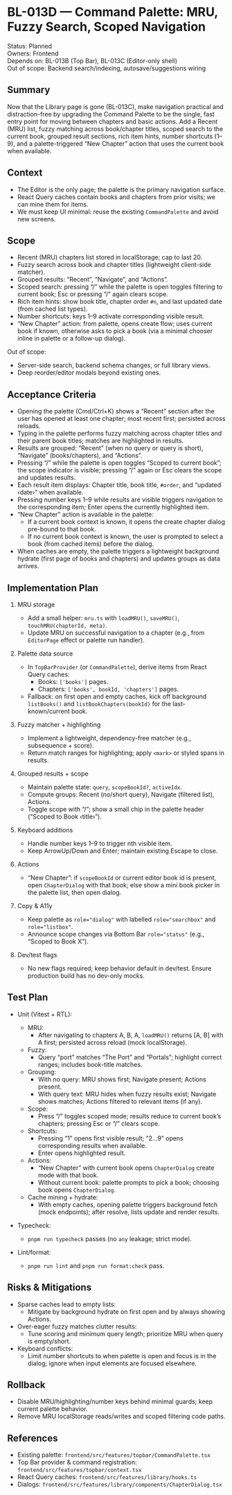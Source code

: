 # BL-013D — Command Palette: MRU, Fuzzy Search, Scoped Navigation

Status: Planned  
Owners: Frontend  
Depends on: BL-013B (Top Bar), BL-013C (Editor-only shell)  
Out of scope: Backend search/indexing, autosave/suggestions wiring

## Summary
Now that the Library page is gone (BL-013C), make navigation practical and distraction-free by upgrading the Command Palette to be the single, fast entry point for moving between chapters and basic actions. Add a Recent (MRU) list, fuzzy matching across book/chapter titles, scoped search to the current book, grouped result sections, rich item hints, number shortcuts (1–9), and a palette-triggered “New Chapter” action that uses the current book when available.

## Context
- The Editor is the only page; the palette is the primary navigation surface.
- React Query caches contain books and chapters from prior visits; we can mine them for items.
- We must keep UI minimal: reuse the existing `CommandPalette` and avoid new screens.

## Scope
- Recent (MRU) chapters list stored in localStorage; cap to last 20.
- Fuzzy search across book and chapter titles (lightweight client-side matcher).
- Grouped results: “Recent”, “Navigate”, and “Actions”.
- Scoped search: pressing “/” while the palette is open toggles filtering to current book; Esc or pressing “/” again clears scope.
- Rich item hints: show book title, chapter order `#n`, and last updated date (from cached list types).
- Number shortcuts: keys 1–9 activate corresponding visible result.
- “New Chapter” action: from palette, opens create flow; uses current book if known, otherwise asks to pick a book (via a minimal chooser inline in palette or a follow-up dialog).

Out of scope:
- Server-side search, backend schema changes, or full library views.
- Deep reorder/editor modals beyond existing ones.

## Acceptance Criteria
- Opening the palette (Cmd/Ctrl+K) shows a “Recent” section after the user has opened at least one chapter; most recent first; persisted across reloads.
- Typing in the palette performs fuzzy matching across chapter titles and their parent book titles; matches are highlighted in results.
- Results are grouped: “Recent” (when no query or query is short), “Navigate” (books/chapters), and “Actions”.
- Pressing “/” while the palette is open toggles “Scoped to current book”; the scope indicator is visible; pressing “/” again or Esc clears the scope and updates results.
- Each result item displays: Chapter title, book title, `#order`, and “updated ‹date›” when available.
- Pressing number keys 1–9 while results are visible triggers navigation to the corresponding item; Enter opens the currently highlighted item.
- “New Chapter” action is available in the palette:
  - If a current book context is known, it opens the create chapter dialog pre-bound to that book.
  - If no current book context is known, the user is prompted to select a book (from cached items) before the dialog.
- When caches are empty, the palette triggers a lightweight background hydrate (first page of books and chapters) and updates groups as data arrives.

## Implementation Plan
1. MRU storage
   - Add a small helper: `mru.ts` with `loadMRU()`, `saveMRU()`, `touchMRU(chapterId, meta)`.
   - Update MRU on successful navigation to a chapter (e.g., from `EditorPage` effect or palette run handler).

2. Palette data source
   - In `TopBarProvider` (or `CommandPalette`), derive items from React Query caches:
     - Books: `['books']` pages.
     - Chapters: `['books', bookId, 'chapters']` pages.
   - Fallback: on first open and empty caches, kick off background `listBooks()` and `listBookChapters(bookId)` for the last-known/current book.

3. Fuzzy matcher + highlighting
   - Implement a lightweight, dependency-free matcher (e.g., subsequence + score).
   - Return match ranges for highlighting; apply `<mark>` or styled spans in results.

4. Grouped results + scope
   - Maintain palette state: `query`, `scopeBookId?`, `activeIdx`.
   - Compute groups: Recent (no/short query), Navigate (filtered list), Actions.
   - Toggle scope with “/”; show a small chip in the palette header (“Scoped to Book ‹title›”).

5. Keyboard additions
   - Handle number keys 1–9 to trigger nth visible item.
   - Keep ArrowUp/Down and Enter; maintain existing Escape to close.

6. Actions
   - “New Chapter”: if `scopeBookId` or current editor book id is present, open `ChapterDialog` with that book; else show a mini book picker in the palette list, then open dialog.

7. Copy & A11y
   - Keep palette as `role="dialog"` with labelled `role="searchbox"` and `role="listbox"`.
   - Announce scope changes via Bottom Bar `role="status"` (e.g., “Scoped to Book X”).

8. Dev/test flags
   - No new flags required; keep behavior default in dev/test. Ensure production build has no dev-only mocks.

## Test Plan
- Unit (Vitest + RTL):
  - MRU:
    - After navigating to chapters A, B, A, `loadMRU()` returns [A, B] with A first; persisted across reload (mock localStorage).
  - Fuzzy:
    - Query “port” matches “The Port” and “Portals”; highlight correct ranges; includes book-title matches.
  - Grouping:
    - With no query: MRU shows first; Navigate present; Actions present.
    - With query text: MRU hides when fuzzy results exist; Navigate shows matches; Actions filtered to relevant items (if any).
  - Scope:
    - Press “/” toggles scoped mode; results reduce to current book’s chapters; pressing Esc or “/” clears scope.
  - Shortcuts:
    - Pressing “1” opens first visible result; “2…9” opens corresponding results when available.
    - Enter opens highlighted result.
  - Actions:
    - “New Chapter” with current book opens `ChapterDialog` create mode with that book.
    - Without current book: palette prompts to pick a book; choosing book opens `ChapterDialog`.
  - Cache mining + hydrate:
    - With empty caches, opening palette triggers background fetch (mock endpoints); after resolve, lists update and render results.

- Typecheck:
  - `pnpm run typecheck` passes (no `any` leakage; strict mode).

- Lint/format:
  - `pnpm run lint` and `pnpm run format:check` pass.

## Risks & Mitigations
- Sparse caches lead to empty lists:
  - Mitigate by background hydrate on first open and by always showing Actions.
- Over-eager fuzzy matches clutter results:
  - Tune scoring and minimum query length; prioritize MRU when query is empty/short.
- Keyboard conflicts:
  - Limit number shortcuts to when palette is open and focus is in the dialog; ignore when input elements are focused elsewhere.

## Rollback
- Disable MRU/highlighting/number keys behind minimal guards; keep current palette behavior.
- Remove MRU localStorage reads/writes and scoped filtering code paths.

## References
- Existing palette: `frontend/src/features/topbar/CommandPalette.tsx`
- Top Bar provider & command registration: `frontend/src/features/topbar/context.tsx`
- React Query caches: `frontend/src/features/library/hooks.ts`
- Dialogs: `frontend/src/features/library/components/ChapterDialog.tsx`
